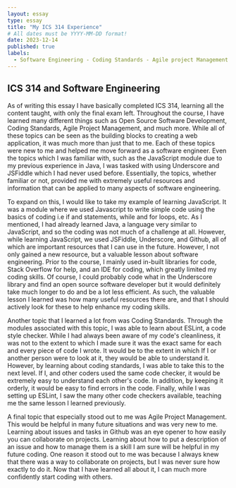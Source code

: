 ```yaml
---
layout: essay
type: essay
title: "My ICS 314 Experience"
# All dates must be YYYY-MM-DD format!
date: 2023-12-14
published: true
labels:
  - Software Engineering - Coding Standards - Agile project Management
---
```


## ICS 314 and Software Engineering

As of writing this essay I have basically completed ICS 314, learning all the content taught, with only the final exam left. Throughout the course, I have learned many different things such as Open Source Software Development, Coding Standards, Agile Project Management, and much more. While all of these topics can be seen as the building blocks to creating a web application, it was much more than just that to me. Each of these topics were new to me and helped me move forward as a software engineer. Even the topics which I was familiar with, such as the JavaScript module due to my previous experience in Java, I was tasked with using Underscore and JSFiddle which I had never used before. Essentially, the topics, whether familiar or not, provided me with extremely useful resources and information that can be applied to many aspects of software engineering.

To expand on this, I would like to take my example of learning JavaScript. It was a module where we used Javascript to write simple code using the basics of coding i.e if and statements, while and for loops, etc. As I mentioned, I had already learned Java, a language very similar to JavaScript, and so the coding was not much of a challenge at all. However, while learning JavaScript, we used JSFiddle, Underscore, and Github, all of which are important resources that I can use in the future. However, I not only gained a new resource, but a valuable lesson about software engineering. Prior to the course, I mainly used in-built libraries for code, Stack Overflow for help, and an IDE for coding, which greatly limited my coding skills. Of course, I could probably code what in the Underscore library and find an open source software developer but it would definitely take much longer to do and be a lot less efficient. As such, the valuable lesson I learned was how many useful resources there are, and that I should actively look for these to help enhance my coding skills.

Another topic that I learned a lot from was Coding Standards. Through the modules associated with this topic, I was able to learn about ESLint, a code style checker. While I had always been aware of my code's cleanliness, it was not to the extent to which I made sure it was the exact same for each and every piece of code I wrote. It would be to the extent in which If I or another person were to look at it, they would be able to understand it. However, by learning about coding standards, I was able to take this to the next level. If I, and other coders used the same code checker, it would be extremely easy to understand each other's code. In addition, by keeping it orderly, it would be easy to find errors in the code. Finally, while I was setting up ESLint, I saw the many other code checkers available, teaching me the same lesson I learned previously.

A final topic that especially stood out to me was Agile Project Management. This would be helpful in many future situations and was very new to me. Learning about issues and tasks in Github was an eye opener to how easily you can collaborate on projects. Learning about how to put a description of an issue and how to manage them is a skill I am sure will be helpful in my future coding. One reason it stood out to me was because I always knew that there was a way to collaborate on projects, but I was never sure how exactly to do it. Now that I have learned all about it, I can much more confidently start coding with others.
